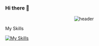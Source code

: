 ### Hi there 👋

<!--
**asdf132645/asdf132645** is a ✨ _special_ ✨ repository because its `README.md` (this file) appears on your GitHub profile.

Here are some ideas to get you started:

- 🔭 I’m currently working on ...
- 🌱 I’m currently learning ...
- 👯 I’m looking to collaborate on ...
- 🤔 I’m looking for help with ...
- 💬 Ask me about ...
- 📫 How to reach me: ...
- 😄 Pronouns: ...
- ⚡ Fun fact: ...
-->
<div align="center">


![header](https://capsule-render.vercel.app/api?text=jiWord&animation=fadeIn&type=waving&color=auto&height=200&section=header)

</div>

My Skills

[![My Skills](https://skillicons.dev/icons?i=aws,azure,react,vue,flutter,gitlab,git,html,idea,js,jenkins,jest,mysql,nestjs,nginx,nextjs,nuxtjs,nodejs,postman,react,redux,sass,ts,visualstudio,webpack,&perline=5)](https://skillicons.dev)
